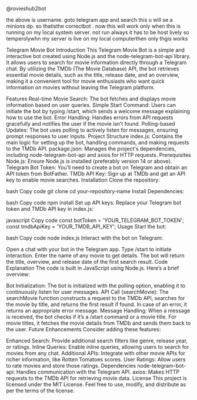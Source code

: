 @rovieshub2bot

the above is username. goto telegram app and search this u will se a minions dp. so thatisthe correctbot . now this will work only when this is running on my local system server. not run always it has to be host lively so temperolywhn my server is live on my local computerthen only thgis works



Telegram Movie Bot
Introduction
This Telegram Movie Bot is a simple and interactive bot created using Node.js and the node-telegram-bot-api library. It allows users to search for movie information directly through a Telegram chat. By utilizing the TMDb (The Movie Database) API, the bot retrieves essential movie details, such as the title, release date, and an overview, making it a convenient tool for movie enthusiasts who want quick information on movies without leaving the Telegram platform.

Features
Real-time Movie Search: The bot fetches and displays movie information based on user queries.
Simple Start Command: Users can initiate the bot by typing /start, which sends a welcome message explaining how to use the bot.
Error Handling: Handles errors from API requests gracefully and notifies the user if the movie isn’t found.
Polling-based Updates: The bot uses polling to actively listen for messages, ensuring prompt responses to user inputs.
Project Structure
index.js: Contains the main logic for setting up the bot, handling commands, and making requests to the TMDb API.
package.json: Manages the project's dependencies, including node-telegram-bot-api and axios for HTTP requests.
Prerequisites
Node.js: Ensure Node.js is installed (preferably version 14 or above).
Telegram Bot Token: You’ll need to create a bot on Telegram and obtain an API token from BotFather.
TMDb API Key: Sign up at TMDb and get an API key to enable movie searches.
Installation
Clone the repository:

bash
Copy code
git clone <your-repository-url>
cd your-repository-name
Install Dependencies:

bash
Copy code
npm install
Set up API keys: Replace your Telegram bot token and TMDb API key in index.js:

javascript
Copy code
const botToken = 'YOUR_TELEGRAM_BOT_TOKEN';
const tmdbApiKey = 'YOUR_TMDB_API_KEY';
Usage
Start the bot:

bash
Copy code
node index.js
Interact with the bot on Telegram:

Open a chat with your bot in the Telegram app.
Type /start to initiate interaction.
Enter the name of any movie to get details. The bot will return the title, overview, and release date of the first search result.
Code Explanation
The code is built in JavaScript using Node.js. Here’s a brief overview:

Bot Initialization: The bot is initialized with the polling option, enabling it to continuously listen for user messages.
API Call (searchMovie): The searchMovie function constructs a request to the TMDb API, searches for the movie by title, and returns the first result if found. In case of an error, it returns an appropriate error message.
Message Handling: When a message is received, the bot checks if it’s a /start command or a movie title. For movie titles, it fetches the movie details from TMDb and sends them back to the user.
Future Enhancements
Consider adding these features:

Enhanced Search: Provide additional search filters like genre, release year, or ratings.
Inline Queries: Enable inline queries, allowing users to search for movies from any chat.
Additional APIs: Integrate with other movie APIs for richer information, like Rotten Tomatoes scores.
User Ratings: Allow users to rate movies and store those ratings.
Dependencies
node-telegram-bot-api: Handles communication with the Telegram API.
axios: Makes HTTP requests to the TMDb API for retrieving movie data.
License
This project is licensed under the MIT License. Feel free to use, modify, and distribute as per the terms of the license.

